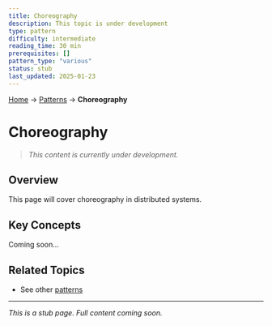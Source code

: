 ```yaml
---
title: Choreography
description: This topic is under development
type: pattern
difficulty: intermediate
reading_time: 30 min
prerequisites: []
pattern_type: "various"
status: stub
last_updated: 2025-01-23
---
```


<!-- Navigation -->
[Home](../introduction/index.md) → [Patterns](index.md) → **Choreography**

# Choreography

> *This content is currently under development.*

## Overview

This page will cover choreography in distributed systems.

## Key Concepts

Coming soon...

## Related Topics

- See other [patterns](index.md)

---

*This is a stub page. Full content coming soon.*
